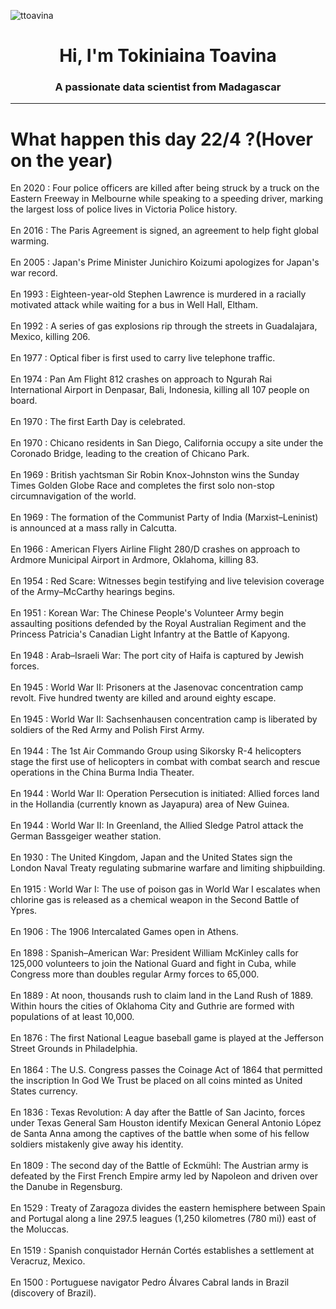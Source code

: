 
<p align="left"> <img src="https://komarev.com/ghpvc/?username=ttoavina&label=Profile%20views&color=0e75b6&style=flat" alt="ttoavina" /> </p>
<h1 align="center">Hi, I'm Tokiniaina Toavina</h1>
<h3 align="center">A passionate data scientist from Madagascar</h3>
    
<hr/>
<h1> What happen this day 22/4 ?(Hover on the year)</h1>

En 2020 : Four police officers are killed after being struck by a truck on the Eastern Freeway in Melbourne while speaking to a speeding driver, marking the largest loss of police lives in Victoria Police history.
<br/><br/>
En 2016 : The Paris Agreement is signed, an agreement to help fight global warming.
<br/><br/>
En 2005 : Japan's Prime Minister Junichiro Koizumi apologizes for Japan's war record.
<br/><br/>
En 1993 : Eighteen-year-old Stephen Lawrence is murdered in a racially motivated attack while waiting for a bus in Well Hall, Eltham.
<br/><br/>
En 1992 : A series of gas explosions rip through the streets in Guadalajara, Mexico, killing 206.
<br/><br/>
En 1977 : Optical fiber is first used to carry live telephone traffic.
<br/><br/>
En 1974 : Pan Am Flight 812 crashes on approach to Ngurah Rai International Airport in Denpasar, Bali, Indonesia, killing all 107 people on board.
<br/><br/>
En 1970 : The first Earth Day is celebrated.
<br/><br/>
En 1970 : Chicano residents in San Diego, California occupy a site under the Coronado Bridge, leading to the creation of Chicano Park.
<br/><br/>
En 1969 : British yachtsman Sir Robin Knox-Johnston wins the Sunday Times Golden Globe Race and completes the first solo non-stop circumnavigation of the world.
<br/><br/>
En 1969 : The formation of the Communist Party of India (Marxist–Leninist) is announced at a mass rally in Calcutta.
<br/><br/>
En 1966 : American Flyers Airline Flight 280/D crashes on approach to Ardmore Municipal Airport in Ardmore, Oklahoma, killing 83.
<br/><br/>
En 1954 : Red Scare: Witnesses begin testifying and live television coverage of the Army–McCarthy hearings begins.
<br/><br/>
En 1951 : Korean War: The Chinese People's Volunteer Army begin assaulting positions defended by the Royal Australian Regiment and the Princess Patricia's Canadian Light Infantry at the Battle of Kapyong.
<br/><br/>
En 1948 : Arab–Israeli War: The port city of Haifa is captured by Jewish forces.
<br/><br/>
En 1945 : World War II: Prisoners at the Jasenovac concentration camp revolt. Five hundred twenty are killed and around eighty escape.
<br/><br/>
En 1945 : World War II: Sachsenhausen concentration camp is liberated by soldiers of the Red Army and Polish First Army.
<br/><br/>
En 1944 : The 1st Air Commando Group using Sikorsky R-4 helicopters stage the first use of helicopters in combat with combat search and rescue operations in the China Burma India Theater.
<br/><br/>
En 1944 : World War II: Operation Persecution is initiated: Allied forces land in the Hollandia (currently known as Jayapura) area of New Guinea.
<br/><br/>
En 1944 : World War II: In Greenland, the Allied Sledge Patrol attack the German Bassgeiger weather station.
<br/><br/>
En 1930 : The United Kingdom, Japan and the United States sign the London Naval Treaty regulating submarine warfare and limiting shipbuilding.
<br/><br/>
En 1915 : World War I: The use of poison gas in World War I escalates when chlorine gas is released as a chemical weapon in the Second Battle of Ypres.
<br/><br/>
En 1906 : The 1906 Intercalated Games open in Athens.
<br/><br/>
En 1898 : Spanish–American War: President William McKinley calls for 125,000 volunteers to join the National Guard and fight in Cuba, while Congress more than doubles regular Army forces to 65,000.
<br/><br/>
En 1889 : At noon, thousands rush to claim land in the Land Rush of 1889. Within hours the cities of Oklahoma City and Guthrie are formed with populations of at least 10,000.
<br/><br/>
En 1876 : The first National League baseball game is played at the Jefferson Street Grounds in Philadelphia.
<br/><br/>
En 1864 : The U.S. Congress passes the Coinage Act of 1864 that permitted the inscription In God We Trust be placed on all coins minted as United States currency.
<br/><br/>
En 1836 : Texas Revolution: A day after the Battle of San Jacinto, forces under Texas General Sam Houston identify Mexican General Antonio López de Santa Anna among the captives of the battle when some of his fellow soldiers mistakenly give away his identity.
<br/><br/>
En 1809 : The second day of the Battle of Eckmühl: The Austrian army is defeated by the First French Empire army led by Napoleon and driven over the Danube in Regensburg.
<br/><br/>
En 1529 : Treaty of Zaragoza divides the eastern hemisphere between Spain and Portugal along a line 297.5 leagues (1,250 kilometres (780 mi)) east of the Moluccas.
<br/><br/>
En 1519 : Spanish conquistador Hernán Cortés establishes a settlement at Veracruz, Mexico.
<br/><br/>
En 1500 : Portuguese navigator Pedro Álvares Cabral lands in Brazil (discovery of Brazil).
<br/><br/>
